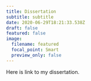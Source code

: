 ```yaml
---
title: Dissertation
subtitle: subtitle
date: 2020-06-29T18:21:33.538Z
draft: false
featured: false
image:
  filename: featured
  focal_point: Smart
  preview_only: false
---
```

Here is link to my dissertation.